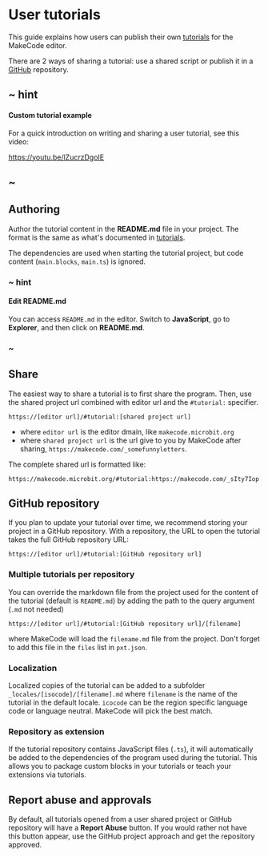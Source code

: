 # User tutorials

This guide explains how users can publish their own [tutorials](/writing-docs/tutorials) for the MakeCode editor.

There are 2 ways of sharing a tutorial: use a shared script or publish it in a [GitHub](https://github.com) repository.

## ~ hint

#### Custom tutorial example

For a quick introduction on writing and sharing a user tutorial, see this video:

https://youtu.be/lZucrzDgoIE

## ~

## Authoring

Author the tutorial content in the **README.md** file in your project. The format is the same as what's documented in [tutorials](/writing-docs/tutorials). 

The dependencies are used when starting the tutorial project, but code content (``main.blocks``, ``main.ts``) is ignored.

### ~ hint

#### Edit README.md

You can access ``README.md`` in the editor. Switch to **JavaScript**, go to **Explorer**, and then click on **README.md**.

### ~

## Share

The easiest way to share a tutorial is to first share the program. Then, use the shared project url combined with editor url and the ``#tutorial:`` specifier.

    https://[editor url]/#tutorial:[shared project url]

* where ``editor url`` is the editor dmain, like ``makecode.microbit.org``
* where ``shared project url`` is the url give to you by MakeCode after sharing, ``https://makecode.com/_somefunnyletters``.

The complete shared url is formatted like:

    https://makecode.microbit.org/#tutorial:https://makecode.com/_sIty7Iop

## GitHub repository

If you plan to update your tutorial over time, we recommend storing your project in a GitHub repository. With a repository, the URL to open the tutorial takes the full GitHub repository URL:

    https://[editor url]/#tutorial:[GitHub repository url]

### Multiple tutorials per repository

You can override the markdown file from the project used for the content of the tutorial (default is ``README.md``) by adding the path to the query argument (``.md`` not needed)

    https://[editor url]/#tutorial:[GitHub repository url]/[filename]

where MakeCode will load the ``filename.md`` file from the project. Don't forget to add this file in the
``files`` list in ``pxt.json``.

### Localization

Localized copies of the tutorial can be added to a subfolder ``_locales/[isocode]/[filename].md`` 
where ``filename`` is the name of the tutorial in the default locale. ``icocode`` can be the 
region specific language code or language neutral. MakeCode will pick the best match.

### Repository as extension

If the tutorial repository contains JavaScript files (``.ts``),
it will automatically be added to the dependencies of the 
program used during the tutorial. This allows you to package custom blocks
in your tutorials or teach your extensions via tutorials.

## Report abuse and approvals

By default, all tutorials opened from a user shared project or GitHub repository will have a **Report Abuse** button. If you would rather not have this button appear, use the GitHub project approach and get the repository approved.